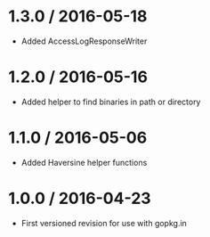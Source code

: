 # 1.3.0 / 2016-05-18

  * Added AccessLogResponseWriter

# 1.2.0 / 2016-05-16

  * Added helper to find binaries in path or directory

# 1.1.0 / 2016-05-06

  * Added Haversine helper functions


1.0.0 / 2016-04-23
==================

  * First versioned revision for use with gopkg.in
